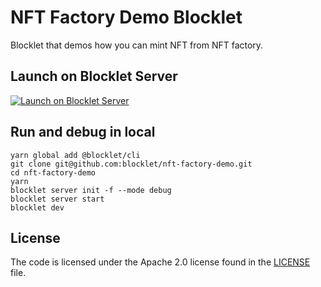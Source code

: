 # NFT Factory Demo Blocklet

Blocklet that demos how you can mint NFT from NFT factory.

## Launch on Blocklet Server

[![Launch on Blocklet Server](https://assets.arcblock.io/icons/launch_on_blocklet_server.svg)](https://install.arcblock.io/?action=blocklet-install&meta_url=https%3A%2F%2Fgithub.com%2Fblocklet%2Fnft-factory-demo%2Freleases%2Fdownload%2Fv0.7.1%2Fblocklet.json)

## Run and debug in local

```shell
yarn global add @blocklet/cli
git clone git@github.com:blocklet/nft-factory-demo.git
cd nft-factory-demo
yarn
blocklet server init -f --mode debug
blocklet server start
blocklet dev
```

## License

The code is licensed under the Apache 2.0 license found in the
[LICENSE](LICENSE) file.
